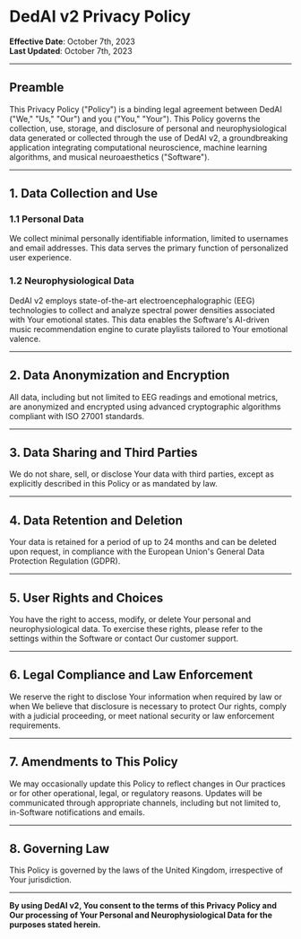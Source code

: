 # DedAI v2 Privacy Policy

**Effective Date**: October 7th, 2023  
**Last Updated**: October 7th, 2023

---

## Preamble

This Privacy Policy ("Policy") is a binding legal agreement between DedAI ("We," "Us," "Our") and you ("You," "Your"). This Policy governs the collection, use, storage, and disclosure of personal and neurophysiological data generated or collected through the use of DedAI v2, a groundbreaking application integrating computational neuroscience, machine learning algorithms, and musical neuroaesthetics ("Software").

---

## 1. Data Collection and Use

### 1.1 Personal Data

We collect minimal personally identifiable information, limited to usernames and email addresses. This data serves the primary function of personalized user experience.

### 1.2 Neurophysiological Data

DedAI v2 employs state-of-the-art electroencephalographic (EEG) technologies to collect and analyze spectral power densities associated with Your emotional states. This data enables the Software's AI-driven music recommendation engine to curate playlists tailored to Your emotional valence.

---

## 2. Data Anonymization and Encryption

All data, including but not limited to EEG readings and emotional metrics, are anonymized and encrypted using advanced cryptographic algorithms compliant with ISO 27001 standards.

---

## 3. Data Sharing and Third Parties

We do not share, sell, or disclose Your data with third parties, except as explicitly described in this Policy or as mandated by law.

---

## 4. Data Retention and Deletion

Your data is retained for a period of up to 24 months and can be deleted upon request, in compliance with the European Union's General Data Protection Regulation (GDPR).

---

## 5. User Rights and Choices

You have the right to access, modify, or delete Your personal and neurophysiological data. To exercise these rights, please refer to the settings within the Software or contact Our customer support.

---

## 6. Legal Compliance and Law Enforcement

We reserve the right to disclose Your information when required by law or when We believe that disclosure is necessary to protect Our rights, comply with a judicial proceeding, or meet national security or law enforcement requirements.

---

## 7. Amendments to This Policy

We may occasionally update this Policy to reflect changes in Our practices or for other operational, legal, or regulatory reasons. Updates will be communicated through appropriate channels, including but not limited to, in-Software notifications and emails.

---

## 8. Governing Law

This Policy is governed by the laws of the United Kingdom, irrespective of Your jurisdiction.

---

**By using DedAI v2, You consent to the terms of this Privacy Policy and Our processing of Your Personal and Neurophysiological Data for the purposes stated herein.**
